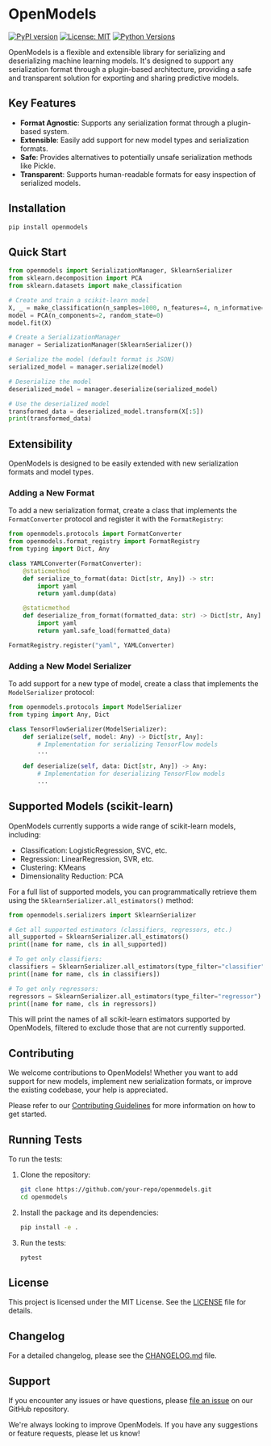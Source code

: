# OpenModels

[![PyPI version](https://badge.fury.io/py/openmodels.svg)](https://badge.fury.io/py/openmodels)
[![License: MIT](https://img.shields.io/badge/License-MIT-yellow.svg)](https://opensource.org/licenses/MIT)
[![Python Versions](https://img.shields.io/pypi/pyversions/openmodels.svg)](https://pypi.org/project/openmodels/)

OpenModels is a flexible and extensible library for serializing and deserializing machine learning models. It's designed to support any serialization format through a plugin-based architecture, providing a safe and transparent solution for exporting and sharing predictive models.

## Key Features

- **Format Agnostic**: Supports any serialization format through a plugin-based system.
- **Extensible**: Easily add support for new model types and serialization formats.
- **Safe**: Provides alternatives to potentially unsafe serialization methods like Pickle.
- **Transparent**: Supports human-readable formats for easy inspection of serialized models.

## Installation

```bash
pip install openmodels
```

## Quick Start

```python
from openmodels import SerializationManager, SklearnSerializer
from sklearn.decomposition import PCA
from sklearn.datasets import make_classification

# Create and train a scikit-learn model
X, _ = make_classification(n_samples=1000, n_features=4, n_informative=2, n_redundant=0, random_state=0, shuffle=False)
model = PCA(n_components=2, random_state=0)
model.fit(X)

# Create a SerializationManager
manager = SerializationManager(SklearnSerializer())

# Serialize the model (default format is JSON)
serialized_model = manager.serialize(model)

# Deserialize the model
deserialized_model = manager.deserialize(serialized_model)

# Use the deserialized model
transformed_data = deserialized_model.transform(X[:5])
print(transformed_data)
```

## Extensibility

OpenModels is designed to be easily extended with new serialization formats and model types.

### Adding a New Format

To add a new serialization format, create a class that implements the `FormatConverter` protocol and register it with the `FormatRegistry`:

```python
from openmodels.protocols import FormatConverter
from openmodels.format_registry import FormatRegistry
from typing import Dict, Any

class YAMLConverter(FormatConverter):
    @staticmethod
    def serialize_to_format(data: Dict[str, Any]) -> str:
        import yaml
        return yaml.dump(data)

    @staticmethod
    def deserialize_from_format(formatted_data: str) -> Dict[str, Any]:
        import yaml
        return yaml.safe_load(formatted_data)

FormatRegistry.register("yaml", YAMLConverter)
```

### Adding a New Model Serializer

To add support for a new type of model, create a class that implements the `ModelSerializer` protocol:

```python
from openmodels.protocols import ModelSerializer
from typing import Any, Dict

class TensorFlowSerializer(ModelSerializer):
    def serialize(self, model: Any) -> Dict[str, Any]:
        # Implementation for serializing TensorFlow models
        ...

    def deserialize(self, data: Dict[str, Any]) -> Any:
        # Implementation for deserializing TensorFlow models
        ...
```

## Supported Models (scikit-learn)

OpenModels currently supports a wide range of scikit-learn models, including:

- Classification: LogisticRegression, SVC, etc.
- Regression: LinearRegression, SVR, etc.
- Clustering: KMeans
- Dimensionality Reduction: PCA

For a full list of supported models, you can programmatically retrieve them using the `SklearnSerializer.all_estimators()` method:

```python
from openmodels.serializers import SklearnSerializer

# Get all supported estimators (classifiers, regressors, etc.)
all_supported = SklearnSerializer.all_estimators()
print([name for name, cls in all_supported])

# To get only classifiers:
classifiers = SklearnSerializer.all_estimators(type_filter="classifier")
print([name for name, cls in classifiers])

# To get only regressors:
regressors = SklearnSerializer.all_estimators(type_filter="regressor")
print([name for name, cls in regressors])
```

This will print the names of all scikit-learn estimators supported by OpenModels, filtered to exclude those that are not currently supported.

## Contributing

We welcome contributions to OpenModels! Whether you want to add support for new models, implement new serialization formats, or improve the existing codebase, your help is appreciated.

Please refer to our [Contributing Guidelines](https://github.com/SF-Tec/openmodels/blob/main/CONTRIBUTING.md) for more information on how to get started.

## Running Tests

To run the tests:

1. Clone the repository:

   ```bash
   git clone https://github.com/your-repo/openmodels.git
   cd openmodels
   ```

2. Install the package and its dependencies:

   ```bash
   pip install -e .
   ```

3. Run the tests:
   ```bash
   pytest
   ```

## License

This project is licensed under the MIT License. See the [LICENSE](https://github.com/SF-Tec/openmodels/blob/main/LICENSE) file for details.

## Changelog

For a detailed changelog, please see the [CHANGELOG.md](https://github.com/SF-Tec/openmodels/blob/main/CHANGELOG.md) file.

## Support

If you encounter any issues or have questions, please [file an issue](https://github.com/SF-Tec/openmodels/issues/new) on our GitHub repository.

We're always looking to improve OpenModels. If you have any suggestions or feature requests, please let us know!
